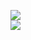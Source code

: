 [![](https://img.shields.io/badge/Made%20With-Github%20Spray-lightgrey.svg?style=for-the-badge&logo=github)](https://github.com/Annihil/github-spray#6006)  
[![](https://i.imgur.com/2DrTn0Z.gif)](https://github.com/Annihil/github-spray)